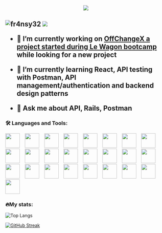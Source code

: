 <h2 align="center"><img src="https://capsule-render.vercel.app/api?type=waving&color=gradient&height=250&section=header&text=Hello%👋%I'm%20Andi!&fontSize=50&animation=scaleIn&fontColor=auto&fontAlignY=40&desc=Fullstack%20developer%20passioned%20about%20backend" /><h2>

<p align="left"> <img src="https://komarev.com/ghpvc/?username=fr4nsy32&label=Profile%20views&color=0e75b6&style=flat" alt="fr4nsy32" /> <a href="https://www.linkedin.com/in/andi-sina/" target="blank"> <img src="https://img.shields.io/badge/LinkedIn-0077B5?style=for-the-badge&logo=linkedin&logoColor=white" /></a> </p>

- 🔭 I’m currently working on [OffChangeX a project started during Le Wagon bootcamp](https://github.com/Fr4nsy32/off-change-x) while looking for a new project

- 🌱 I’m currently learning **React, API testing with Postman, API management/authentication and backend design patterns**

- 💬 Ask me about **API, Rails, Postman**


<h3 align="left">🛠️ Languages and Tools:</h3>


<p align="left"><img src="https://cdn.jsdelivr.net/gh/devicons/devicon/icons/rails/rails-plain-wordmark.svg" width="45" height="45"/>
  &nbsp;&nbsp;&nbsp;<img src="https://cdn.jsdelivr.net/gh/devicons/devicon/icons/ruby/ruby-original.svg" width="45" height="45"/>
  &nbsp;&nbsp;&nbsp;<img src="https://cdn.jsdelivr.net/gh/devicons/devicon/icons/git/git-original.svg" width="45" height="45"/>
  &nbsp;&nbsp;&nbsp;<img src="https://cdn.jsdelivr.net/gh/devicons/devicon/icons/heroku/heroku-original-wordmark.svg" width="45" height="45"/>
  &nbsp;&nbsp;&nbsp;<img src="https://www.vectorlogo.zone/logos/getpostman/getpostman-icon.svg" width="45" height="45"/>
  &nbsp;&nbsp;&nbsp;<img src="https://cdn.jsdelivr.net/gh/devicons/devicon/icons/sqlite/sqlite-original.svg" width="45" height="45"/>
  &nbsp;&nbsp;&nbsp;<img src="https://cdn.jsdelivr.net/gh/devicons/devicon/icons/postgresql/postgresql-original.svg" width="45" height="45"/>
  &nbsp;&nbsp;&nbsp;<img src="https://cdn.jsdelivr.net/gh/devicons/devicon/icons/mysql/mysql-original-wordmark.svg" width="45" height="45"/>
  &nbsp;&nbsp;&nbsp;<img src="https://cdn.jsdelivr.net/gh/devicons/devicon/icons/redis/redis-original-wordmark.svg" width="45" height="45"/>
  &nbsp;&nbsp;&nbsp;<img src="https://cdn.jsdelivr.net/gh/devicons/devicon/icons/firefox/firefox-original.svg" width="45" height="45"/>
  &nbsp;&nbsp;&nbsp;<img src="https://cdn.jsdelivr.net/gh/devicons/devicon/icons/chrome/chrome-original.svg" width="45" height="45"/>
  &nbsp;&nbsp;&nbsp;<img src="https://cdn.jsdelivr.net/gh/devicons/devicon/icons/react/react-original.svg" width="45" height="45"/>
  &nbsp;&nbsp;&nbsp;<img src="https://cdn.jsdelivr.net/gh/devicons/devicon/icons/nodejs/nodejs-original-wordmark.svg" width="45" height="45"/>
  &nbsp;&nbsp;&nbsp;<img src="https://cdn.jsdelivr.net/gh/devicons/devicon/icons/javascript/javascript-original.svg" width="45" height="45"/>
  &nbsp;&nbsp;&nbsp;<img src="https://cdn.jsdelivr.net/gh/devicons/devicon/icons/html5/html5-original.svg" width="45" height="45"/>
  &nbsp;&nbsp;&nbsp;<img src="https://cdn.jsdelivr.net/gh/devicons/devicon/icons/css3/css3-original.svg" width="45" height="45"/>
  &nbsp;&nbsp;&nbsp;<img src="https://cdn.jsdelivr.net/gh/devicons/devicon/icons/bootstrap/bootstrap-original-wordmark.svg" width="45" height="45"/>
  &nbsp;&nbsp;&nbsp;<img src="https://cdn.jsdelivr.net/gh/devicons/devicon/icons/figma/figma-original.svg" width="45" height="45"/>
  &nbsp;&nbsp;&nbsp;<img src="https://cdn.jsdelivr.net/gh/devicons/devicon/icons/sass/sass-original.svg" width="45" height="45"/>
  &nbsp;&nbsp;&nbsp;<img src="https://www.chartjs.org/media/logo-title.svg" width="45" height="45"/>
  &nbsp;&nbsp;&nbsp;<img src="https://cdn.jsdelivr.net/gh/devicons/devicon/icons/webpack/webpack-original.svg" width="45" height="45"/>
  &nbsp;&nbsp;&nbsp;<img src="https://cdn.jsdelivr.net/gh/devicons/devicon/icons/trello/trello-plain.svg" width="45" height="45"/>
  &nbsp;&nbsp;&nbsp;<img src="https://cdn.jsdelivr.net/gh/devicons/devicon/icons/vscode/vscode-original.svg" width="45" height="45"/>
  &nbsp;&nbsp;&nbsp;<img src="https://cdn.jsdelivr.net/gh/devicons/devicon/icons/linux/linux-original.svg" width="45" height="45"/>
  &nbsp;&nbsp;&nbsp;<img src="https://cdn.jsdelivr.net/gh/devicons/devicon/icons/ubuntu/ubuntu-plain.svg" width="45" height="45"/>
  </p>

<h3 align="left">🔥My stats:</h3>

  ![Top Langs](https://github-readme-stats.vercel.app/api/top-langs/?username=fr4nsy32&layout=compact&theme=radical)
  
  [![GitHub Streak](https://streak-stats.demolab.com?user=fr4nsy32&theme=gruvbox-duo&hide_border=true)](https://git.io/streak-stats)

<!--
<h3 align="left">Connect with me:</h3>
<p align="left">
<a href="https://linkedin.com/in/https://www.linkedin.com/in/andi-sina/" target="blank"><img align="center" src="https://raw.githubusercontent.com/rahuldkjain/github-profile-readme-generator/master/src/images/icons/Social/linked-in-alt.svg" alt="https://www.linkedin.com/in/andi-sina/" height="30" width="40" /></a>
</p>
-->
<!--
**Fr4nsy32/fr4nsy32** is a ✨ _special_ ✨ repository because its `README.md` (this file) appears on your GitHub profile.

Here are some ideas to get you started:

- 🔭 I’m currently working on ...
- 🌱 I’m currently learning ...
- 👯 I’m looking to collaborate on ...
- 🤔 I’m looking for help with ...
- 💬 Ask me about ...
- 📫 How to reach me: ...
- 😄 Pronouns: ...
- ⚡ Fun fact: ...
-->
